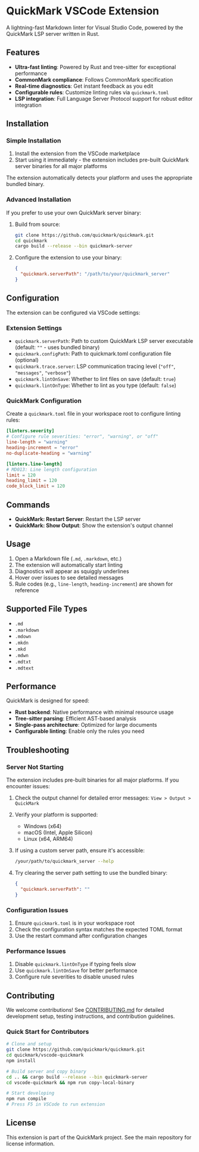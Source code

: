 # QuickMark VSCode Extension

A lightning-fast Markdown linter for Visual Studio Code, powered by the QuickMark LSP server written in Rust.

## Features

- **Ultra-fast linting**: Powered by Rust and tree-sitter for exceptional performance
- **CommonMark compliance**: Follows CommonMark specification
- **Real-time diagnostics**: Get instant feedback as you edit
- **Configurable rules**: Customize linting rules via `quickmark.toml`
- **LSP integration**: Full Language Server Protocol support for robust editor integration

## Installation

### Simple Installation

1. Install the extension from the VSCode marketplace
2. Start using it immediately - the extension includes pre-built QuickMark server binaries for all major platforms

The extension automatically detects your platform and uses the appropriate bundled binary.

### Advanced Installation

If you prefer to use your own QuickMark server binary:

1. Build from source:

   ```bash
   git clone https://github.com/quickmark/quickmark.git
   cd quickmark
   cargo build --release --bin quickmark-server
   ```

2. Configure the extension to use your binary:

   ```json
   {
     "quickmark.serverPath": "/path/to/your/quickmark_server"
   }
   ```

## Configuration

The extension can be configured via VSCode settings:

### Extension Settings

- `quickmark.serverPath`: Path to custom QuickMark LSP server executable (default: `""` - uses bundled binary)
- `quickmark.configPath`: Path to quickmark.toml configuration file (optional)
- `quickmark.trace.server`: LSP communication tracing level (`"off"`, `"messages"`, `"verbose"`)
- `quickmark.lintOnSave`: Whether to lint files on save (default: `true`)
- `quickmark.lintOnType`: Whether to lint as you type (default: `false`)

### QuickMark Configuration

Create a `quickmark.toml` file in your workspace root to configure linting rules:

```toml
[linters.severity]
# Configure rule severities: "error", "warning", or "off"
line-length = "warning"
heading-increment = "error"
no-duplicate-heading = "warning"

[linters.line-length]
# MD013: Line length configuration
limit = 120
heading_limit = 120
code_block_limit = 120
```

## Commands

- **QuickMark: Restart Server**: Restart the LSP server
- **QuickMark: Show Output**: Show the extension's output channel

## Usage

1. Open a Markdown file (`.md`, `.markdown`, etc.)
2. The extension will automatically start linting
3. Diagnostics will appear as squiggly underlines
4. Hover over issues to see detailed messages
5. Rule codes (e.g., `line-length`, `heading-increment`) are shown for reference

## Supported File Types

- `.md`
- `.markdown`
- `.mdown`
- `.mkdn`
- `.mkd`
- `.mdwn`
- `.mdtxt`
- `.mdtext`

## Performance

QuickMark is designed for speed:

- **Rust backend**: Native performance with minimal resource usage
- **Tree-sitter parsing**: Efficient AST-based analysis
- **Single-pass architecture**: Optimized for large documents
- **Configurable linting**: Enable only the rules you need

## Troubleshooting

### Server Not Starting

The extension includes pre-built binaries for all major platforms. If you encounter issues:

1. Check the output channel for detailed error messages: `View > Output > QuickMark`

2. Verify your platform is supported:
   - Windows (x64)
   - macOS (Intel, Apple Silicon)
   - Linux (x64, ARM64)

3. If using a custom server path, ensure it's accessible:

   ```bash
   /your/path/to/quickmark_server --help
   ```

4. Try clearing the server path setting to use the bundled binary:

   ```json
   {
     "quickmark.serverPath": ""
   }
   ```

### Configuration Issues

1. Ensure `quickmark.toml` is in your workspace root
2. Check the configuration syntax matches the expected TOML format
3. Use the restart command after configuration changes

### Performance Issues

1. Disable `quickmark.lintOnType` if typing feels slow
2. Use `quickmark.lintOnSave` for better performance
3. Configure rule severities to disable unused rules

## Contributing

We welcome contributions! See [CONTRIBUTING.md](CONTRIBUTING.md) for detailed development setup, testing instructions, and contribution guidelines.

### Quick Start for Contributors

```bash
# Clone and setup
git clone https://github.com/quickmark/quickmark.git
cd quickmark/vscode-quickmark
npm install

# Build server and copy binary
cd .. && cargo build --release --bin quickmark-server
cd vscode-quickmark && npm run copy-local-binary

# Start developing
npm run compile
# Press F5 in VSCode to run extension
```

## License

This extension is part of the QuickMark project. See the main repository for license information.
